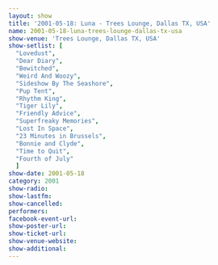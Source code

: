 ```yaml
---
layout: show
title: '2001-05-18: Luna - Trees Lounge, Dallas TX, USA'
name: 2001-05-18-luna-trees-lounge-dallas-tx-usa
show-venue: 'Trees Lounge, Dallas TX, USA'
show-setlist: [
  "Lovedust",
  "Dear Diary",
  "Bewitched",
  "Weird And Woozy",
  "Sideshow By The Seashore",
  "Pup Tent",
  "Rhythm King",
  "Tiger Lily",
  "Friendly Advice",
  "Superfreaky Memories",
  "Lost In Space",
  "23 Minutes in Brussels",
  "Bonnie and Clyde",
  "Time to Quit",
  "Fourth of July"
  ]
show-date: 2001-05-18
category: 2001
show-radio: 
show-lastfm: 
show-cancelled: 
performers: 
facebook-event-url: 
show-poster-url: 
show-ticket-url: 
show-venue-website: 
show-additional: 
---
```


